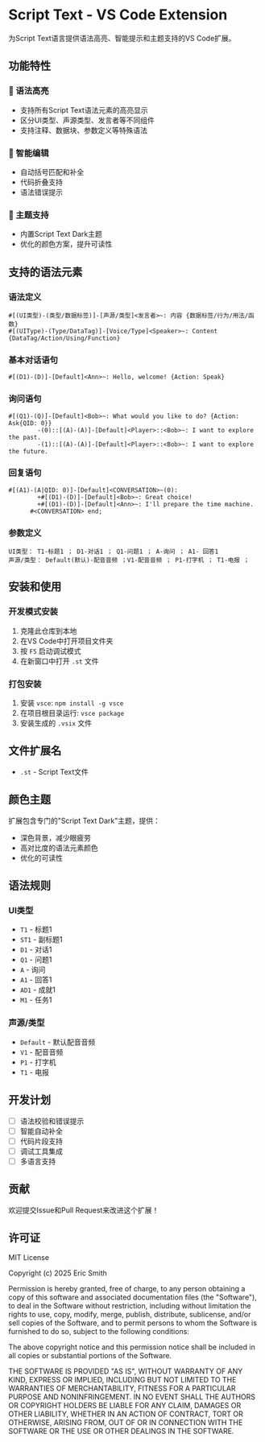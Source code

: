 # Script Text - VS Code Extension

为Script Text语言提供语法高亮、智能提示和主题支持的VS Code扩展。

## 功能特性

### 🎨 语法高亮
- 支持所有Script Text语法元素的高亮显示
- 区分UI类型、声源类型、发言者等不同组件
- 支持注释、数据块、参数定义等特殊语法

### 🎯 智能编辑
- 自动括号匹配和补全
- 代码折叠支持
- 语法错误提示

### 🌈 主题支持
- 内置Script Text Dark主题
- 优化的颜色方案，提升可读性

## 支持的语法元素

### 语法定义
```scripttext
#[(UI类型)-(类型/数据标签)]-[声源/类型]<发言者>~: 内容 {数据标签/行为/用法/函数}
#[(UIType)-(Type/DataTag)]-[Voice/Type]<Speaker>~: Content {DataTag/Action/Using/Function}
```

### 基本对话语句
```scripttext
#[(D1)-(D)]-[Default]<Ann>~: Hello, welcome! {Action: Speak}
```

### 询问语句
```scripttext
#[(Q1)-(Q)]-[Default]<Bob>~: What would you like to do? {Action: Ask{QID: 0}}
        -(0)::[(A)-(A)]-[Default]<Player>::<Bob>~: I want to explore the past.
        -(1)::[(A)-(A)]-[Default]<Player>::<Bob>~: I want to explore the future.
```

### 回复语句
```scripttext
#[(A1)-(A|QID: 0)]-[Default]<CONVERSATION>~(0):
        +#[(D1)-(D)]-[Default]<Bob>~: Great choice!
        +#[(D1)-(D)]-[Default]<Ann>~: I'll prepare the time machine.
      #<CONVERSATION> end;
```

### 参数定义
```scripttext
UI类型： T1-标题1 ； D1-对话1 ； Q1-问题1 ； A-询问 ； A1- 回答1
声源/类型： Default(默认)-配音音频 ；V1-配音音频 ； P1-打字机 ； T1-电报 ；
```

## 安装和使用

### 开发模式安装
1. 克隆此仓库到本地
2. 在VS Code中打开项目文件夹
3. 按 `F5` 启动调试模式
4. 在新窗口中打开 `.st` 文件

### 打包安装
1. 安装 `vsce`: `npm install -g vsce`
2. 在项目根目录运行: `vsce package`
3. 安装生成的 `.vsix` 文件

## 文件扩展名
- `.st` - Script Text文件

## 颜色主题
扩展包含专门的"Script Text Dark"主题，提供：
- 深色背景，减少眼疲劳
- 高对比度的语法元素颜色
- 优化的可读性

## 语法规则

### UI类型
- `T1` - 标题1
- `ST1` - 副标题1  
- `D1` - 对话1
- `Q1` - 问题1
- `A` - 询问
- `A1` - 回答1
- `AD1` - 成就1
- `M1` - 任务1

### 声源/类型
- `Default` - 默认配音音频
- `V1` - 配音音频
- `P1` - 打字机
- `T1` - 电报

## 开发计划

- [ ] 语法校验和错误提示
- [ ] 智能自动补全
- [ ] 代码片段支持
- [ ] 调试工具集成
- [ ] 多语言支持

## 贡献

欢迎提交Issue和Pull Request来改进这个扩展！

## 许可证

MIT License

Copyright (c) 2025 Eric Smith

Permission is hereby granted, free of charge, to any person obtaining a copy
of this software and associated documentation files (the "Software"), to deal
in the Software without restriction, including without limitation the rights
to use, copy, modify, merge, publish, distribute, sublicense, and/or sell
copies of the Software, and to permit persons to whom the Software is
furnished to do so, subject to the following conditions:

The above copyright notice and this permission notice shall be included in all
copies or substantial portions of the Software.

THE SOFTWARE IS PROVIDED "AS IS", WITHOUT WARRANTY OF ANY KIND, EXPRESS OR
IMPLIED, INCLUDING BUT NOT LIMITED TO THE WARRANTIES OF MERCHANTABILITY,
FITNESS FOR A PARTICULAR PURPOSE AND NONINFRINGEMENT. IN NO EVENT SHALL THE
AUTHORS OR COPYRIGHT HOLDERS BE LIABLE FOR ANY CLAIM, DAMAGES OR OTHER
LIABILITY, WHETHER IN AN ACTION OF CONTRACT, TORT OR OTHERWISE, ARISING FROM,
OUT OF OR IN CONNECTION WITH THE SOFTWARE OR THE USE OR OTHER DEALINGS IN THE
SOFTWARE.
